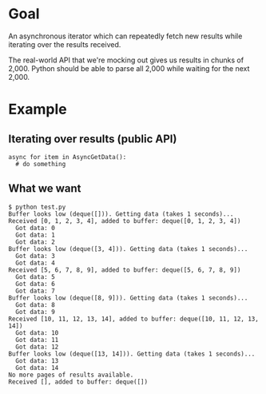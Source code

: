 # Goal

An asynchronous iterator which can repeatedly fetch new results while iterating
over the results received.

The real-world API that we're mocking out gives us results in chunks of 2,000.
Python should be able to parse all 2,000 while waiting for the next 2,000.

# Example

## Iterating over results (public API)

    async for item in AsyncGetData():
      # do something

## What we want

    $ python test.py 
    Buffer looks low (deque([])). Getting data (takes 1 seconds)...
    Received [0, 1, 2, 3, 4], added to buffer: deque([0, 1, 2, 3, 4])
      Got data: 0
      Got data: 1
      Got data: 2
    Buffer looks low (deque([3, 4])). Getting data (takes 1 seconds)...
      Got data: 3
      Got data: 4
    Received [5, 6, 7, 8, 9], added to buffer: deque([5, 6, 7, 8, 9])
      Got data: 5
      Got data: 6
      Got data: 7
    Buffer looks low (deque([8, 9])). Getting data (takes 1 seconds)...
      Got data: 8
      Got data: 9
    Received [10, 11, 12, 13, 14], added to buffer: deque([10, 11, 12, 13, 14])
      Got data: 10
      Got data: 11
      Got data: 12
    Buffer looks low (deque([13, 14])). Getting data (takes 1 seconds)...
      Got data: 13
      Got data: 14
    No more pages of results available.
    Received [], added to buffer: deque([])

